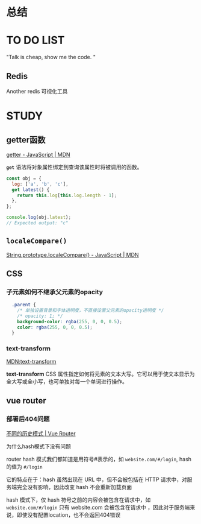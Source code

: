 # 总结







# TO DO LIST
"Talk is cheap, show me the code. "

## Redis
Another redis 可视化工具



# STUDY

## getter函数
[getter - JavaScript | MDN](https://developer.mozilla.org/zh-CN/docs/Web/JavaScript/Reference/Functions/get)

**`get`** 语法将对象属性绑定到查询该属性时将被调用的函数。

```js
const obj = {
  log: ['a', 'b', 'c'],
  get latest() {
    return this.log[this.log.length - 1];
  },
};

console.log(obj.latest);
// Expected output: "c"
```

## `localeCompare()`
[String.prototype.localeCompare() - JavaScript | MDN](https://developer.mozilla.org/zh-CN/docs/Web/JavaScript/Reference/Global_Objects/String/localeCompare)

## CSS
### 子元素如何不继承父元素的opacity

```css
  .parent {
    /* 单独设置背景和字体透明度，不直接设置父元素的opacity透明度 */
    /* opacity: 1; */
    background-color: rgba(255, 0, 0, 0.5);
    color: rgba(255, 0, 0, 0.5);
  }
```

### text-transform
[MDN:text-transform](https://developer.mozilla.org/zh-CN/docs/Web/CSS/text-transform)

**text-transform** CSS 属性指定如何将元素的文本大写。它可以用于使文本显示为全大写或全小写，也可单独对每一个单词进行操作。

## vue router
### 部署后404问题
[不同的历史模式 | Vue Router](https://router.vuejs.org/zh/guide/essentials/history-mode.html)

为什么hash模式下没有问题

router hash 模式我们都知道是用符号#表示的，如 `website.com/#/login`, hash 的值为 `#/login`

它的特点在于：hash 虽然出现在 URL 中，但不会被包括在 HTTP 请求中，对服务端完全没有影响，因此改变 hash 不会重新加载页面

hash 模式下，仅 hash 符号之前的内容会被包含在请求中，如 `website.com/#/login` 只有 website.com 会被包含在请求中 ，因此对于服务端来说，即使没有配置location，也不会返回404错误

